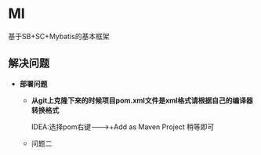# MI
基于SB+SC+Mybatis的基本框架

## 解决问题
                

+ **部署问题**
    +  **从git上克隆下来的时候项目pom.xml文件是xml格式请根据自己的编译器转换格式**
        
        IDEA:选择pom右键--->+Add as Maven Project 稍等即可
     
    + 问题二
